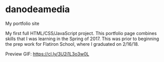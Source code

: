# danodeamedia
My portfolio site 


My first full HTML/CSS/JavaScript project. This portfolio page combines skills that I was learning in the Spring of 2017.
This was prior to beginning the prep work for Flatiron School, where I graduated on 2/16/18.

Preview GIF:
https://cl.ly/3U2i1L3o3w0L
